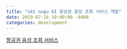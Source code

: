 ```yaml
---
title: "skt nugu AI 항공권 음성 조회 서비스 개발"
date: 2019-07-16 10:00:00 -0400
categories: development
---
```


[항공권 음성 조회 서비스](http://www.techholic.co.kr/news/articleView.html?idxno=179558)
